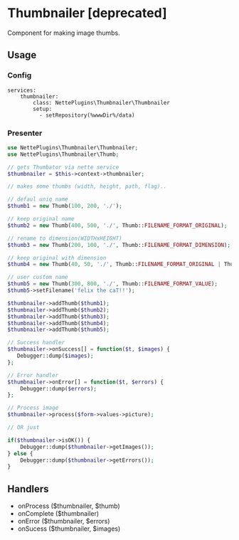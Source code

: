 # Thumbnailer [deprecated]

Component for making image thumbs.

## Usage

### Config

```neon
services:
    thumbnailer:
        class: NettePlugins\Thumbnailer\Thumbnailer
        setup:
          - setRepository(%wwwDir%/data)
```

### Presenter

```php
use NettePlugins\Thumbnailer\Thumbnailer;
use NettePlugins\Thumbnailer\Thumb;

// gets Thumbator via nette service
$thumbnailer = $this->context->thumbnailer;

// makes some thumbs (width, height, path, flag)..

// defaul uniq name
$thumb1 = new Thumb(100, 200, './');

// keep original name
$thumb2 = new Thumb(400, 500, './', Thumb::FILENAME_FORMAT_ORIGINAL);

// rename to dimension(WIDTHxHEIGHT)
$thumb3 = new Thumb(200, 100, './', Thumb::FILENAME_FORMAT_DIMENSION);

// keep original with dimension
$thumb4 = new Thumb(40, 50, './', Thumb::FILENAME_FORMAT_ORIGINAL | Thumb::FILENAME_FORMAT_DIMENSION);

// user custom name
$thumb5 = new Thumb(300, 800, './', Thumb::FILENAME_FORMAT_VALUE);
$thumb5->setFilename('felix the caT!!');

$thumbnailer->addThumb($thumb1);
$thumbnailer->addThumb($thumb2);
$thumbnailer->addThumb($thumb3);
$thumbnailer->addThumb($thumb4);
$thumbnailer->addThumb($thumb5);

// Success handler
$thumbnailer->onSuccess[] = function($t, $images) {
   Debugger::dump($images);
};

// Error handler
$thumbnailer->onError[] = function($t, $errors) {
    Debugger::dump($errors);
};

// Process image
$thumbnailer->process($form->values->picture);

// OR just

if($thumbnailer->isOK()) {
    Debugger::dump($thumbnailer->getImages());
} else {
    Debugger::dump($thumbnailer->getErrors());
}
```

## Handlers

- onProcess ($thumbnailer, $thumb)
- onComplete ($thumbnailer)
- onError ($thumbnailer, $errors)
- onSucess ($thumbnailer, $images)